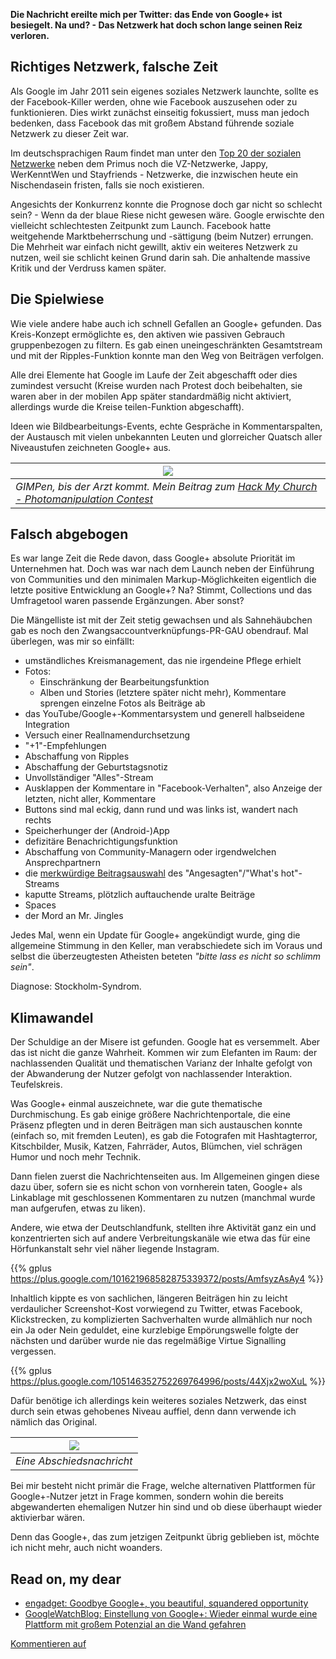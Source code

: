 <!--
.. title: The Notwork
.. slug: diegplusdie
.. date: 2018-10-14 15:30:59 UTC+02:00
.. tags: google+
.. category: socialmedia
.. link: 
.. description: 
.. type: text
-->

**Die Nachricht ereilte mich per Twitter: das Ende von Google+ ist besiegelt. Na und? - Das Netzwerk hat doch schon lange seinen Reiz verloren.**

## Richtiges Netzwerk, falsche Zeit

Als Google im Jahr 2011 sein eigenes soziales Netzwerk launchte, sollte es der Facebook-Killer werden, ohne wie Facebook auszusehen oder zu funktionieren. Dies wirkt zunächst einseitig fokussiert, muss man jedoch bedenken, dass Facebook das mit großem Abstand führende soziale Netzwerk zu dieser Zeit war.

Im deutschsprachigen Raum findet man unter den [Top 20 der sozialen Netzwerke](https://www.muenchnermedien.de/die-20-beliebtesten-sozialen-netzwerke-deutschlands-2011) neben dem Primus noch die VZ-Netzwerke, Jappy, WerKenntWen und Stayfriends - Netzwerke, die inzwischen heute ein Nischendasein fristen, falls sie noch existieren.

Angesichts der Konkurrenz konnte die Prognose doch gar nicht so schlecht sein? - Wenn da der blaue Riese nicht gewesen wäre. Google erwischte den vielleicht schlechtesten Zeitpunkt zum Launch. Facebook hatte weitgehende Marktbeherrschung und -sättigung (beim Nutzer) errungen. Die Mehrheit war einfach nicht gewillt, aktiv ein weiteres Netzwerk zu nutzen, weil sie schlicht keinen Grund darin sah. Die anhaltende massive Kritik und der Verdruss kamen später.

## Die Spielwiese

Wie viele andere habe auch ich schnell Gefallen an Google+ gefunden. Das Kreis-Konzept ermöglichte es, den aktiven wie passiven Gebrauch gruppenbezogen zu filtern. Es gab einen uneingeschränkten Gesamtstream und mit der Ripples-Funktion konnte man den Weg von Beiträgen verfolgen.

Alle drei Elemente hat Google im Laufe der Zeit abgeschafft oder dies zumindest versucht (Kreise wurden nach Protest doch beibehalten, sie waren aber in der mobilen App später standardmäßig nicht aktiviert, allerdings wurde die Kreise teilen-Funktion abgeschafft).

Ideen wie Bildbearbeitungs-Events, echte Gespräche in Kommentarspalten, der Austausch mit vielen unbekannten Leuten und glorreicher Quatsch aller Niveaustufen zeichneten Google+ aus.

| ![](../../images/hackhischurch.jpg) |
| --- |
| *GIMPen, bis der Arzt kommt. Mein Beitrag zum [Hack My Church - Photomanipulation Contest](https://plus.google.com/events/cps909u1f2odcspo2b9davpq6ng)* |

## Falsch abgebogen

Es war lange Zeit die Rede davon, dass Google+ absolute Priorität im Unternehmen hat. Doch was war nach dem Launch neben der Einführung von Communities und den minimalen Markup-Möglichkeiten eigentlich die letzte positive Entwicklung an Google+? Na? Stimmt, Collections und das Umfragetool waren passende Ergänzungen. Aber sonst?

Die Mängelliste ist mit der Zeit stetig gewachsen und als Sahnehäubchen gab es noch den Zwangsaccountverknüpfungs-PR-GAU obendrauf. Mal überlegen, was mir so einfällt:

* umständliches Kreismanagement, das nie irgendeine Pflege erhielt
* Fotos:
    * Einschränkung der Bearbeitungsfunktion
    * Alben und Stories (letztere später nicht mehr), Kommentare sprengen einzelne Fotos als Beiträge ab
* das YouTube/Google+-Kommentarsystem und generell halbseidene Integration
* Versuch einer Reallnamendurchsetzung
* "+1"-Empfehlungen
* Abschaffung von Ripples
* Abschaffung der Geburtstagsnotiz
* Unvollständiger "Alles"-Stream
* Ausklappen der Kommentare in "Facebook-Verhalten", also Anzeige der letzten, nicht aller, Kommentare
* Buttons sind mal eckig, dann rund und was links ist, wandert nach rechts
* Speicherhunger der (Android-)App
* defizitäre Benachrichtigungsfunktion
* Abschaffung von Community-Managern oder irgendwelchen Ansprechpartnern
* die [merkwürdige Beitragsauswahl](https://plus.google.com/105146352752269764996/posts/ghoot8ryt5C) des "Angesagten"/"What's hot"-Streams
* kaputte Streams, plötzlich auftauchende uralte Beiträge
* Spaces
* der Mord an Mr. Jingles

Jedes Mal, wenn ein Update für Google+ angekündigt wurde, ging die allgemeine Stimmung in den Keller, man verabschiedete sich im Voraus und selbst die überzeugtesten Atheisten beteten *"bitte lass es nicht so schlimm sein"*.

Diagnose: Stockholm-Syndrom.

## Klimawandel

Der Schuldige an der Misere ist gefunden. Google hat es versemmelt. Aber das ist nicht die ganze Wahrheit. Kommen wir zum Elefanten im Raum: der nachlassenden Qualität und thematischen Varianz der Inhalte gefolgt von der Abwanderung der Nutzer gefolgt von nachlassender Interaktion. Teufelskreis.

Was Google+ einmal auszeichnete, war die gute thematische Durchmischung. Es gab einige größere Nachrichtenportale, die eine Präsenz pflegten und in deren Beiträgen man sich austauschen konnte (einfach so, mit fremden Leuten), es gab die Fotografen mit Hashtagterror, Kitschbilder, Musik, Katzen, Fahrräder, Autos, Blümchen, viel schrägen Humor und noch mehr Technik.

Dann fielen zuerst die Nachrichtenseiten aus. Im Allgemeinen gingen diese dazu über, sofern sie es nicht schon von vornherein taten, Google+ als Linkablage mit geschlossenen Kommentaren zu nutzen (manchmal wurde man aufgerufen, etwas zu liken).

Andere, wie etwa der Deutschlandfunk, stellten ihre Aktivität ganz ein und konzentrierten sich auf andere Verbreitungskanäle wie etwa das für eine Hörfunkanstalt sehr viel näher liegende Instagram.

{{% gplus https://plus.google.com/101621968582875339372/posts/AmfsyzAsAy4 %}}

Inhaltlich kippte es von sachlichen, längeren Beiträgen hin zu leicht verdaulicher Screenshot-Kost vorwiegend zu Twitter, etwas Facebook, Klickstrecken, zu komplizierten Sachverhalten wurde allmählich nur noch ein Ja oder Nein geduldet, eine kurzlebige Empörungswelle folgte der nächsten und darüber wurde nie das regelmäßige Virtue Signalling vergessen.

{{% gplus https://plus.google.com/105146352752269764996/posts/44Xjx2woXuL %}}

Dafür benötige ich allerdings kein weiteres soziales Netzwerk, das einst durch sein etwas gehobenes Niveau auffiel, denn dann verwende ich nämlich das Original.

| ![](../../images/gplusexodus.png) |
| --- |
| *Eine Abschiedsnachricht* |

Bei mir besteht nicht primär die Frage, welche alternativen Plattformen für Google+-Nutzer jetzt in Frage kommen, sondern wohin die bereits abgewanderten ehemaligen Nutzer hin sind und ob diese überhaupt wieder aktivierbar wären.

Denn das Google+, das zum jetzigen Zeitpunkt übrig geblieben ist, möchte ich nicht mehr, auch nicht woanders.

## Read on, my dear

* [engadget: Goodbye Google+, you beautiful, squandered opportunity](https://www.engadget.com/2018/10/12/goodbye-google-plus-you-beautiful-squandered-opportunity/)
* [GoogleWatchBlog: Einstellung von Google+: Wieder einmal wurde eine Plattform mit großem Potenzial an die Wand gefahren](https://www.googlewatchblog.de/2018/10/einstellung-googleplus-wieder-plattform/)

<p><a class="discuss-on-gplus" href="">Kommentieren auf <i class="fa fa-google-plus"></i></a></p>
